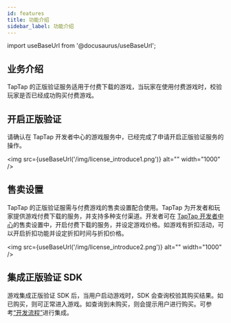 ```yaml
---
id: features
title: 功能介绍
sidebar_label: 功能介绍
---
```


import useBaseUrl from '@docusaurus/useBaseUrl';

## 业务介绍
TapTap 的正版验证服务适用于付费下载的游戏，当玩家在使用付费游戏时，校验玩家是否已经成功购买付费游戏。

## 开启正版验证

请确认在 TapTap 开发者中心的游戏服务中，已经完成了申请开启正版验证服务的操作。

<img src={useBaseUrl('/img/license_introduce1.png')} alt="" width="1000" />

## 售卖设置

TapTap 的正版验证服需与付费游戏的售卖设置配合使用。TapTap 为开发者和玩家提供游戏付费下载的服务，并支持多种支付渠道。开发者可在 [TapTap 开发者中心](https://developer.taptap.com/)的售卖设置中，开启付费下载的服务，并设定游戏价格。如游戏有折扣活动，可以开启折扣功能并设定折扣时间与折扣价格。

<img src={useBaseUrl('/img/license_introduce2.png')} alt="" width="1000" />

## 集成正版验证 SDK

游戏集成正版验证 SDK 后，当用户启动游戏时，SDK 会查询校验其购买结果。如已购买，则可正常进入游戏。如查询到未购买，则会提示用户进行购买。可参考[“开发流程”](/2.x/sdk/lisence/guide)进行集成。